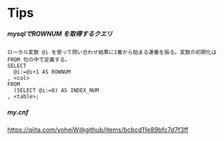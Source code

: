 # Tips
##### mysqlでROWNUM を取得するクエリ
```
ローカル変数 @i を使って問い合わせ結果に1番から始まる連番を振る。変数の初期化は FROM 句の中で定義する。
SELECT
  @i:=@i+1 AS ROWNUM
, <col>
FROM
  (SELECT @i:=0) AS INDEX_NUM
, <table>;
```

##### my.cnf
https://qiita.com/yoheiW@github/items/bcbcd11e89bfc7d7f3ff
